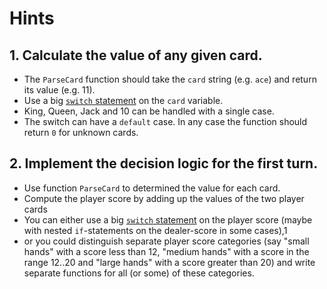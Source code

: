 # Hints

## 1. Calculate the value of any given card.

- The `ParseCard` function should take the `card` string (e.g. `ace`) and return its value (e.g. 11).
- Use a big [`switch` statement][switch_statement] on the `card` variable.
- King, Queen, Jack and 10 can be handled with a single case.
- The switch can have a `default` case. In any case the function should return `0` for unknown cards.

## 2. Implement the decision logic for the first turn.

- Use function `ParseCard` to determined the value for each card.
- Compute the player score by adding up the values of the two player cards
- You can either use a big [`switch` statement][switch_statement] on the player
  score (maybe with nested `if`-statements on the dealer-score in some cases),1
- or you could distinguish separate player score categories (say "small hands"
  with a score less than 12, "medium hands" with a score in the range 12..20 and
  "large hands" with a score greater than 20) and write separate functions for
  all (or some) of these categories.

[logical_operators]: https://golang.org/ref/spec#Logical_operators
[if_statement]: https://golang.org/ref/spec#If_statements
[switch_statement]: https://golang.org/ref/spec#Switch_statements